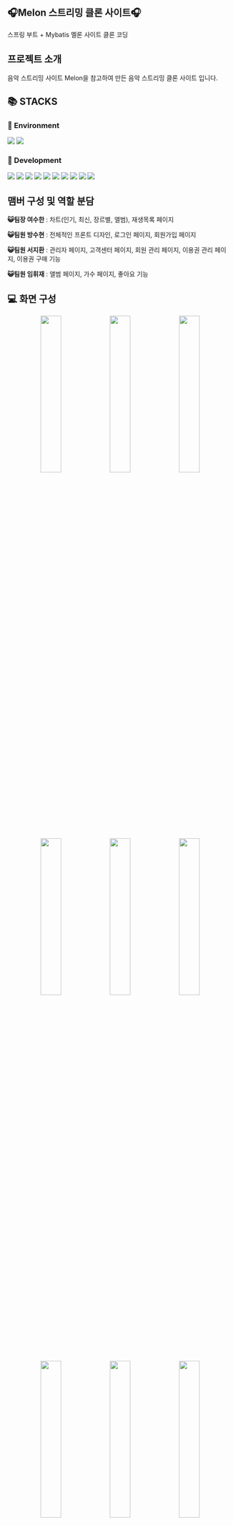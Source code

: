  <div align=left><h2>🎧Melon 스트리밍 클론 사이트🎧</h2></div>

스프링 부트 + Mybatis 멜론 사이트 클론 코딩

<div align=left><h2>프로젝트 소개</h2></div>
음악 스트리밍 사이트 Melon을 참고하여 만든 음악 스트리밍 클론 사이트 입니다.

<div align=left><h2>📚 STACKS</h2></div>

<div align=left><h3>📕 Environment</h3></div>

<div>
  <img src="https://img.shields.io/badge/github-181717?style=for-the-badge&logo=github&logoColor=white">
  <img src="https://img.shields.io/badge/git-F05032?style=for-the-badge&logo=git&logoColor=white">
</div>

<div align=left><h3>📙 Development</h3></div>

<div>
  <img src="https://img.shields.io/badge/java-007396?style=for-the-badge&logo=java&logoColor=white">
  <img src="https://img.shields.io/badge/springboot-6DB33F?style=for-the-badge&logo=Spring Boot&logoColor=white">
  <img src="https://img.shields.io/badge/html5-E34F26?style=for-the-badge&logo=html5&logoColor=white"> 
  <img src="https://img.shields.io/badge/css-1572B6?style=for-the-badge&logo=css3&logoColor=white"> 
  <img src="https://img.shields.io/badge/javascript-F7DF1E?style=for-the-badge&logo=javascript&logoColor=black"> 
  <img src="https://img.shields.io/badge/jquery-0769AD?style=for-the-badge&logo=jquery&logoColor=white">
  <img src="https://img.shields.io/badge/oracle-F80000?style=for-the-badge&logo=oracle&logoColor=white">
  <img src="https://img.shields.io/badge/gradle-02303A?style=for-the-badge&logo=gradle&logoColor=white">
  <img src="https://img.shields.io/badge/jsp-E6700C?style=for-the-badge&logo=jsp&logoColor=white">
  <img src="https://img.shields.io/badge/mybatis-251C1D?style=for-the-badge&logo=mybatis&logoColor=white">
</div>

<div align=left><h2>맴버 구성 및 역할 분담</h2></div>

**😺팀장 여수한** : 차트(인기, 최신, 장르별, 앨범), 재생목록 페이지

**😺팀원 방수현** : 전체적인 프론트 디자인, 로그인 페이지, 회원가입 페이지

**😺팀원 서지환** : 관리자 페이지, 고객센터 페이지, 회원 관리 페이지, 이용권 관리 페이지, 이용권 구매 기능

**😺팀원 임휘재** : 앨범 페이지, 가수 페이지, 좋아요 기능

<div align=left><h2>💻 화면 구성</h2></div>
<div align=center>
    <img width="30%" src="https://github.com/Bangsuhyun96/melon/assets/105468233/b647cfbc-ea49-4ff7-9c29-b20d3ddd991f.jpg"/>
    <img width="30%" src="https://github.com/Bangsuhyun96/melon/assets/105468233/db45d2c4-acf8-427c-b277-db70fe1f16f8.jpg"/>
    <img width="30%" src="https://github.com/Bangsuhyun96/melon/assets/105468233/a9126c37-905f-4914-b170-03b4f7c37f4e.jpg"/>
</div>
<div align=center>
    <img width="30%" src="https://github.com/Bangsuhyun96/melon/assets/105468233/6052a0c3-417c-4ce7-8a61-9b467b938f5d.jpg"/>
    <img width="30%" src="https://github.com/Bangsuhyun96/melon/assets/105468233/1e7611a5-6dd1-4ce5-90cf-51dddba063a7.jpg"/>
    <img width="30%" src="https://github.com/Bangsuhyun96/melon/assets/105468233/954ec29a-b1d6-4f75-8eaf-dbf52117ffe4.jpg"/>
</div>
<div align=center>
    <img width="30%" src="https://github.com/Bangsuhyun96/melon/assets/105468233/aad51c7a-7489-4d5b-8987-0549c1131e7d.jpg"/>
    <img width="30%" src="https://github.com/Bangsuhyun96/melon/assets/105468233/2077bab9-908a-4ebf-ac7c-7f819738ada6.jpg"/>
    <img width="30%" src="https://github.com/Bangsuhyun96/melon/assets/105468233/cf1e6386-c225-4bb5-a5f2-e75a2d29c455.jpg"/>
</div>
<div align=center>
    <img width="30%" src="https://github.com/Bangsuhyun96/melon/assets/105468233/24b0ebe5-c461-4b6d-a50e-bd961939c6de.jpg"/>
    <img width="30%" src="https://github.com/Bangsuhyun96/melon/assets/105468233/debd1210-6e50-4846-b6c7-246fe5757e92.jpg"/>
    <img width="30%" src="https://github.com/Bangsuhyun96/melon/assets/105468233/df76913b-39ed-419c-8ac0-33d3073e621f.jpg"/>
</div>

<div align=left><h2>💡 주요 기능</h2></div>

### 회원가입 및 로그인 기능
- 회원가입시 아이디 중복 확인 및 정규식을 이용한 유효성 검사와 아이디에 대해 중복검사를 적용한다.
- 회원가입이 완료되면 로그인된 상태로 메인페이지로 리디렉션한다.

### 인기차트
- 인기차트에서 2가지 조회수를 계산해 나온 결과로 1시간마다 목록이 업데이트 된다.
- 사용자들의 이용량(재생수)에 따라 1시간마다 자동적으로 업데이트 된다.

### 최신노래
- 최신곡을 국내 또는 해외로 구분하여 볼 수 있다.

### 최신앨범
- 최신앨범을 전체, 국내, 해외를 구분하여 볼 수 있다.

### 장르음악
- 장르목록에서 플러스(➕) 버튼을 누르면 체크(✔️)표시로 변경되면서 장르 상단에 해당 장르가 추가된다.
- 장르 상단에서 해당 장르를 클릭하면 해당 장르에 대한 노래를 볼 수 있다.
- 장르는 전체, 2020년도, 2010년도, 2000년도, 1990년도, 1980년도로 구분해서 볼 수 있다.
- 장르는 최신앨범 또는 최신곡을 구분해서 볼 수 있다.


### 재생목록(단일)
- 인기차트에서 노래 제목을 클릭하면 재생목록에 저장된다.

### 재생목록(다중)
- 노래 목록에서 해당 노래를 원하는 대로 선택한 후 전체 재생 버튼을 누르면 재생목록에 저장된다.

### 재생목록 기능
- 재생목록에서 셔플버튼을 누르면 재생목록에 있는 노래들이 랜덤으로 위치가 조정된다.
- 재생목록에 있는 노래를 선택한 후 삭제버튼을 누르면 노래가 삭제된다.

### 상세조회(앨범)
- 앨범 페이지에서 앨범의 곡을 조회하는 수록곡탭, 앨범의 정보를 조회하는 앨범상세탭, 앨범에 대한 댓글을 조회, 작성, 삭제기능을 할 수 있는 댓글탭이 있다.
- 댓글을 작성하면 앨범 페이지 우측상단에 댓글의 개수를 알 수 있다.

### 상세조회(가수)
- 가수 페이지에서 해당 가수의 곡을 조회하는 곡탭, 가수의 앨범을 조회하는 앨범탭, 가수의 정보를 조회하는 상세정보탭이 있다.
- 가수의 곡탭에서 사용자가 원하는 대로 최신순, 인기순, 가나다순으로 정렬하여 볼 수 있다.

### 좋아요
- 가수 페이지에서 좌측 상단에서 가수 좋아요를 누를 수 있다.
- 가수 페이지의 곡탭에서 노래 좋아요를 누를 수 있다.
- 앨범 페이지 우측 상단에서 앨범 좋아요를 누를 수 있다.
- 가수 및 앨범 페이지에서 노래 좋아요를 누를 수 있다.

### 관리자 페이지
- 노래, 앨범, 가수의 전체 목록을 조회할 수 있다.
- 노래, 앨범, 가수를 추가하거나 삭제할 수 있다.
- 노래제목, 아티스트명으로 검색이 가능하다.
- 전체 회원목록을 볼 수 있고 회원이 이용권을 구매했는지 확인할 수 있다.

### 이용권
- 이용권 페이지에서 이용권 목록을 조회 및 구매(카카오 API)를 할 수 있다.

<div align=left><h2>프로젝트 회고</h2></div>

### 😃keep
- 서로가 모르는 부분이 있을 때 도와주어 문제를 빠르게 해결할 수 있었다.
- 소프트웨어 재사용성을 고려한 코드 작성으로 불필요한 코드를 줄일 수 있었다.

### 😥problem
- STS와 IntelliJ를 병행하여 사용했기 때문에 Git활용에 있어서 오류가 많이 발생해 PUSH, PULL하는 과정에서 더 조심스럽게 충돌을 해결할 수 있었다.

### 😎Try
- 많은 데이터를 활용해 정규화, 비정규화 성능 비교를 할 수 있도록 데이터와 데이터베이스에 대한 이해도를 높이도록 했다.

